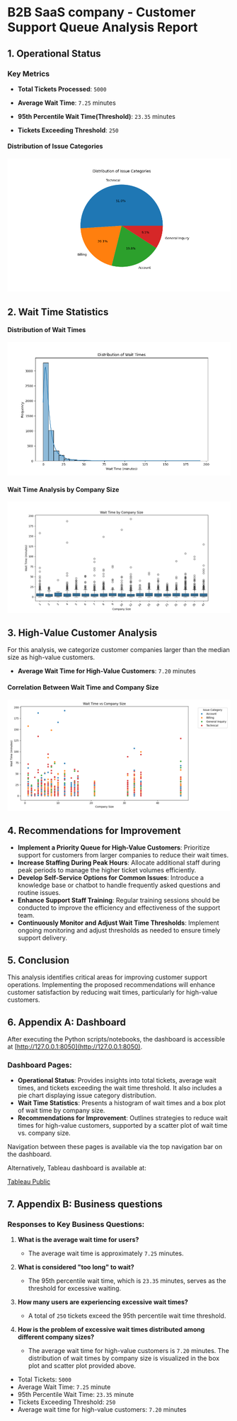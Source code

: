 # B2B SaaS company - Customer Support Queue Analysis Report

## 1. Operational Status

### Key Metrics

- **Total Tickets Processed**: `5000`

- **Average Wait Time**: `7.25` minutes

- **95th Percentile Wait Time(Threshold)**: `23.35` minutes

- **Tickets Exceeding Threshold**: `250`

#### Distribution of Issue Categories

![Issue Categories Distribution:](images/issue_categories_pie.png)

## 2. Wait Time Statistics

#### Distribution of Wait Times
![Wait Time Distribution](images/wait_time_histogram.png)

#### Wait Time Analysis by Company Size
![Wait Time by Company Size](images/wait_time_by_company_size.png)

## 3. High-Value Customer Analysis

For this analysis, we categorize customer companies larger than the median size as high-value customers.

- **Average Wait Time for High-Value Customers**: `7.20` minutes

#### Correlation Between Wait Time and Company Size
![Wait Time vs Company Size](images/wait_time_vs_company_size.png)

## 4. Recommendations for Improvement

- **Implement a Priority Queue for High-Value Customers**: Prioritize support for customers from larger companies to reduce their wait times.
- **Increase Staffing During Peak Hours**: Allocate additional staff during peak periods to manage the higher ticket volumes efficiently.
- **Develop Self-Service Options for Common Issues**: Introduce a knowledge base or chatbot to handle frequently asked questions and routine issues.
- **Enhance Support Staff Training**: Regular training sessions should be conducted to improve the efficiency and effectiveness of the support team.
- **Continuously Monitor and Adjust Wait Time Thresholds**: Implement ongoing monitoring and adjust thresholds as needed to ensure timely support delivery.

## 5. Conclusion

This analysis identifies critical areas for improving customer support operations. Implementing the proposed recommendations will enhance customer satisfaction by reducing wait times, particularly for high-value customers.

## 6. Appendix A: Dashboard

After executing the Python scripts/notebooks, the dashboard is accessible at [http://127.0.0.1:8050](http://127.0.0.1:8050).

### Dashboard Pages:

- **Operational Status**: Provides insights into total tickets, average wait times, and tickets exceeding the wait time threshold. It also includes a pie chart displaying issue category distribution.
- **Wait Time Statistics**: Presents a histogram of wait times and a box plot of wait time by company size.
- **Recommendations for Improvement**: Outlines strategies to reduce wait times for high-value customers, supported by a scatter plot of wait time vs. company size.

Navigation between these pages is available via the top navigation bar on the dashboard.

Alternatively, Tableau dashboard is available at:

[Tableau Public](https://public.tableau.com/app/profile/r.h1008/viz/Support-Queue/WaitTimeAnalysisbyCompanySize)

## 7. Appendix B: Business questions

### Responses to Key Business Questions:

1. **What is the average wait time for users?**
   - The average wait time is approximately `7.25` minutes.

2. **What is considered "too long" to wait?**
   - The 95th percentile wait time, which is `23.35` minutes, serves as the threshold for excessive waiting.

3. **How many users are experiencing excessive wait times?**
   - A total of `250` tickets exceed the 95th percentile wait time threshold.

4. **How is the problem of excessive wait times distributed among different company sizes?**
   - The average wait time for high-value customers is `7.20` minutes. The distribution of wait times by company size is visualized in the box plot and scatter plot provided above.


- Total Tickets: `5000`
- Average Wait Time: `7.25` minute
- 95th Percentile Wait Time: `23.35` minute
- Tickets Exceeding Threshold: `250`
- Average wait time for high-value customers: `7.20` minutes